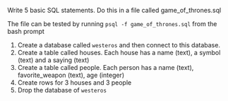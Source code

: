 Write 5 basic SQL statements. Do this in a file called game_of_thrones.sql

The file can be tested by running `psql -f game_of_thrones.sql` from the bash prompt

1. Create a database called `westeros` and then connect to this database.
2. Create a table called houses. Each house has a name (text), a symbol (text) and a saying (text)
3. Create a table called people. Each person has a name (text), favorite_weapon (text), age (integer)
4. Create rows for 3 houses and 3 people
5. Drop the database of `westeros`
